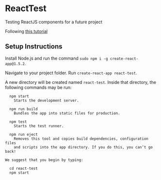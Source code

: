 # ReactTest
Testing ReactJS components for a future project

Following [this tutorial](https://www.youtube.com/watch?v=Ke90Tje7VS0)

## Setup Instructions
Install Node.js and run the command `sudo npm i -g create-react-app@1.5.2`.

Navigate to your project folder. Run `create-react-app react-test`.

A new directory will be created named `react-test`. Inside that directory, the following commands may be run:
```shell
  npm start
    Starts the development server.

  npm run build
    Bundles the app into static files for production.

  npm test
    Starts the test runner.

  npm run eject
    Removes this tool and copies build dependencies, configuration files
    and scripts into the app directory. If you do this, you can’t go back!

We suggest that you begin by typing:

  cd react-test
  npm start
```



